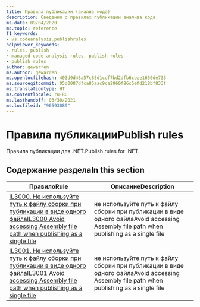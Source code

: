 ```yaml
---
title: Правила публикации (анализ кода)
description: Сведения о правилах публикации анализа кода.
ms.date: 09/04/2020
ms.topic: reference
f1_keywords:
- vs.codeanalysis.publishrules
helpviewer_keywords:
- rules, publish
- managed code analysis rules, publish rules
- publish rules
author: gewarren
ms.author: gewarren
ms.openlocfilehash: 403d9d48a57c85d1cdf7bd2dfb6cbee1656de733
ms.sourcegitcommit: 05d0087dfca85aac9ca2960f86c5efd218bf833f
ms.translationtype: HT
ms.contentlocale: ru-RU
ms.lasthandoff: 03/30/2021
ms.locfileid: "96593089"
---
```

# <a name="publish-rules"></a><span data-ttu-id="be9ba-103">Правила публикации</span><span class="sxs-lookup"><span data-stu-id="be9ba-103">Publish rules</span></span>

<span data-ttu-id="be9ba-104">Правила публикации для .NET.</span><span class="sxs-lookup"><span data-stu-id="be9ba-104">Publish rules for .NET.</span></span>

## <a name="in-this-section"></a><span data-ttu-id="be9ba-105">Содержание раздела</span><span class="sxs-lookup"><span data-stu-id="be9ba-105">In this section</span></span>

|<span data-ttu-id="be9ba-106">Правило</span><span class="sxs-lookup"><span data-stu-id="be9ba-106">Rule</span></span>|<span data-ttu-id="be9ba-107">Описание</span><span class="sxs-lookup"><span data-stu-id="be9ba-107">Description</span></span>|
|----------|-----------------|
|[<span data-ttu-id="be9ba-108">IL3000. Не используйте путь к файлу сборки при публикации в виде одного файла</span><span class="sxs-lookup"><span data-stu-id="be9ba-108">IL3000 Avoid accessing Assembly file path when publishing as a single file</span></span>](il3000.md)|<span data-ttu-id="be9ba-109">не используйте путь к файлу сборки при публикации в виде одного файла</span><span class="sxs-lookup"><span data-stu-id="be9ba-109">Avoid accessing Assembly file path when publishing as a single file</span></span>|
|[<span data-ttu-id="be9ba-110">IL3001. Не используйте путь к файлу сборки при публикации в виде одного файла</span><span class="sxs-lookup"><span data-stu-id="be9ba-110">IL3001 Avoid accessing Assembly file path when publishing as a single file</span></span>](il3001.md)|<span data-ttu-id="be9ba-111">не используйте путь к файлу сборки при публикации в виде одного файла</span><span class="sxs-lookup"><span data-stu-id="be9ba-111">Avoid accessing Assembly file path when publishing as a single file</span></span>|
